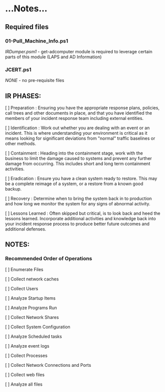 # ...Notes...
## Required files
### 01-Pull_Machine_Info.ps1
_IRDumper.psm1_ - get-adcomputer module is required to leverage certain parts of this module (LAPS and AD Information)
### JCERT.ps1
_NONE_ - no pre-requisite files

## IR PHASES:
[ ] Preparation : Ensuring you have the appropriate response plans, policies, call trees and other documents in place, and that you have identified the members of your incident response team including external entities.

[ ] Identification : Work out whether you are dealing with an event or an incident. This is where understanding your environment is critical as it means looking for significant deviations from "normal" traffic baselines or other methods.

[ ] Containment : Heading into the containment stage, work with the business to limit the damage caused to systems and prevent any further damage from occurring. This includes short and long term containment activities.

[ ] Eradication : Ensure you have a clean system ready to restore. This may be a complete reimage of a system, or a restore from a known good backup.

[ ] Recovery : Determine when to bring the system back in to production and how long we monitor the system for any signs of abnormal activity.

[ ] Lessons Learned : Often skipped but critical, is to look back and heed the lessons learned. Incorporate additional activities and knowledge back into your incident response process to produce better future outcomes and additional defenses.

## NOTES:
### Recommended Order of Operations
[ ] Enumerate Files

[ ] Collect network caches

[ ] Collect Users

[ ] Analyze Startup Items

[ ] Analyze Programs Run

[ ] Collect Network Shares

[ ] Collect System Configuration

[ ] Analyze Scheduled tasks

[ ] Analyze event logs

[ ] Collect Processes

[ ] Collect Network Connections and Ports

[ ] Collect web files

[ ] Analyze all files